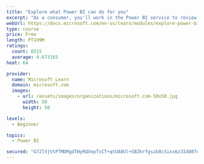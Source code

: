 ```yaml
---
title: "Explore what Power BI can do for you"
excerpt: "As a consumer, you'll work in the Power BI service to review and interact with content that has been shared with you. This module provides the foundational information that you need to work effectively in the Power BI service."
webUrl: https://docs.microsoft.com/en-us/learn/modules/explore-power-bi-service/
type: course
price: Free
length: PT1H9M
ratings:
  count: 8515
  average: 4.673165
heat: 64

provider:
  name: Microsoft Learn
  domain: microsoft.com
  images:
    - url: /assets/images/organizations/microsoft.com-50x50.jpg
      width: 50
      height: 50

levels:
  - Beginner

topics:
  - Power BI

secured: "G72lVjVtP7MDMgdTWyRQXepTsCT+qtUA0Ul+SBZkrfgszb8cSixs6z3Id88fe4U0yF2++6ThTiO5DzYCHwIe/p9jE+c7RDycQFAfbOX/6S8rqpOozF52rK8M8DXpil2AN2nrq2I0YoSEGkNGQIZHk+ElfEZP/qzgqibepHuuALIfwtJgN7hMXgx4/j30TsDvfJX2nh/ErdoLBFDohq1IVLjxaU9foW54kVNBItgS2QFS8y1mPD7NxSMfCMc0+aX3W+UfxWzmp7ME+eAoL4+Vd29cn90s4TMzRcog71Fpt8LjXayOF5t3GhiTPKfq9wAUTSV+S+56h9FX/Lz8nWsWzjoSV/zM3UwTsjdN3lkthygD5rx24W7MLU7/rInVSvsDOxusMsRzjKpmzWqSQkAzbbWZFuGMEA1CuFVcAbgc/iA=;Ns95PKsVSX49eZyKc9Z1EQ=="
---
```


